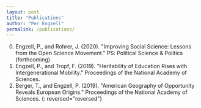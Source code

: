 ```yaml
---
layout: post
title: "Publications"
author: "Per Engzell"
permalink: /publications/
---
```

0. Engzell, P., and Rohrer, J. (2020). "Improving Social Science: Lessons from the Open Science Movement." PS: Political Science & Politics (forthcoming).
0. Engzell, P., and Tropf, F. (2019). "Heritability of Education Rises with Intergenerational Mobility." Proceedings of the National Academy of Sciences.
0. Berger, T., and Engzell, P. (2019). "American Geography of Opportunity Reveals European Origins." Proceedings of the National Academy of Sciences.
{: reversed="reversed"}
